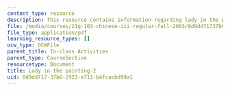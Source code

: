 ```yaml
---
content_type: resource
description: This resource contains information regarding lady in the painting.
file: /media/courses/21g-103-chinese-iii-regular-fall-2003/8d9dd71737b61923e711b4fcacbd99a1_MIT21G_103F03_painting2.pdf
file_type: application/pdf
learning_resource_types: []
ocw_type: OCWFile
parent_title: In-class Activities
parent_type: CourseSection
resourcetype: Document
title: Lady in the painting-2
uid: 8d9dd717-37b6-1923-e711-b4fcacbd99a1
---
```

